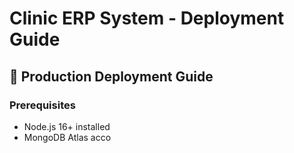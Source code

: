 # Clinic ERP System - Deployment Guide

## 🚀 **Production Deployment Guide**

### **Prerequisites**
- Node.js 16+ installed
- MongoDB Atlas acco